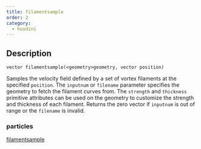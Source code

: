 ```yaml
---
title: filamentsample
order: 2
category:
  - houdini
---
```


## Description

`vector filamentsample(<geometry>geometry, vector position)`

Samples the velocity field defined by a set of vortex filaments at the
specified `position`. The `inputnum` or `filename` parameter specifies the
geometry to fetch the filament curves from. The `strength` and `thickness`
primitive attributes can be used on the geometry to customize the strength and
thickness of each filament. Returns the zero vector if `inputnum` is out of
range or the `filename` is invalid.

### particles

[filamentsample](filamentsample.html)
